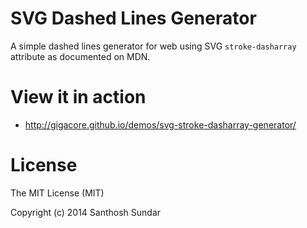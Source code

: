 # SVG Dashed Lines Generator
A simple dashed lines generator for web using SVG ```stroke-dasharray``` attribute as documented on MDN.


View it in action
=================
- http://gigacore.github.io/demos/svg-stroke-dasharray-generator/

License
===================
The MIT License (MIT)

Copyright (c) 2014 Santhosh Sundar
